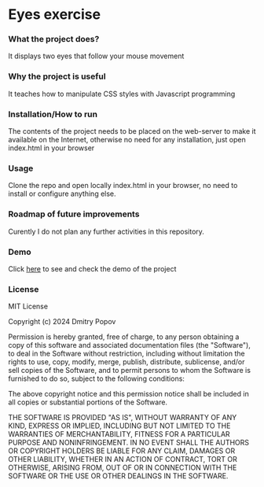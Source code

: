 # Eyes exercise


### What the project does?
It displays two eyes that follow your mouse movement


### Why the project is useful
It teaches how to manipulate CSS styles with Javascript programming


### Installation/How to run
The contents of the project needs to be placed on the web-server to make it available on the Internet, otherwise no need for any installation, just open index.html in your browser


### Usage
Clone the repo and open locally index.html in your browser, no need to install or configure anything else.


### Roadmap of future improvements
Curently I do not plan any further activities in this repository. 

### Demo
Click [here](https://dimonrmp.github.io/projects/eye-exercise/eyes.html) to see and check the demo of the project 

### License
MIT License

Copyright (c) 2024 Dmitry Popov

Permission is hereby granted, free of charge, to any person obtaining a copy
of this software and associated documentation files (the "Software"), to deal
in the Software without restriction, including without limitation the rights
to use, copy, modify, merge, publish, distribute, sublicense, and/or sell
copies of the Software, and to permit persons to whom the Software is
furnished to do so, subject to the following conditions:

The above copyright notice and this permission notice shall be included in all
copies or substantial portions of the Software.

THE SOFTWARE IS PROVIDED "AS IS", WITHOUT WARRANTY OF ANY KIND, EXPRESS OR
IMPLIED, INCLUDING BUT NOT LIMITED TO THE WARRANTIES OF MERCHANTABILITY,
FITNESS FOR A PARTICULAR PURPOSE AND NONINFRINGEMENT. IN NO EVENT SHALL THE
AUTHORS OR COPYRIGHT HOLDERS BE LIABLE FOR ANY CLAIM, DAMAGES OR OTHER
LIABILITY, WHETHER IN AN ACTION OF CONTRACT, TORT OR OTHERWISE, ARISING FROM,
OUT OF OR IN CONNECTION WITH THE SOFTWARE OR THE USE OR OTHER DEALINGS IN THE
SOFTWARE.
